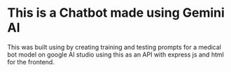 # This is a Chatbot made using Gemini AI 

This was built using by creating training and testing prompts for a medical bot model on google AI studio using this as an API with express js and html for the frontend.
